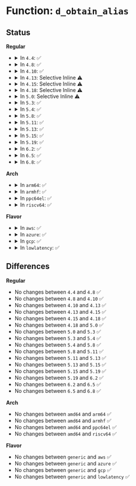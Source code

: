 # Function: <code>d_obtain_alias</code>

## Status
<b>Regular</b>
<ul>
<li>
<details>
<summary>In <code>4.4</code>: ✅</summary>

```c
struct dentry *d_obtain_alias(struct inode *inode);
```

**Collision:** Unique Global

**Inline:** No

**Transformation:** False

**Instances:**

```
In fs/dcache.c (ffffffff81225c30)
Location: fs/dcache.c:2005
Inline: False
Direct callers:
  - fs/libfs.c:generic_fh_to_dentry
  - fs/libfs.c:generic_fh_to_dentry
  - fs/libfs.c:generic_fh_to_parent
  - fs/libfs.c:generic_fh_to_parent
  - fs/ext4/namei.c:ext4_get_parent
  - fs/fat/nfs.c:fat_get_parent
  - fs/fat/nfs.c:fat_fh_to_parent_nostale
  - fs/fat/nfs.c:fat_fh_to_parent_nostale
  - fs/fuse/inode.c:fuse_get_parent
  - fs/fuse/inode.c:fuse_get_dentry
```
**Symbols:**

```
ffffffff81225c30-ffffffff81225c45: d_obtain_alias (STB_GLOBAL)
```
</details>
</li>
<li>
<details>
<summary>In <code>4.8</code>: ✅</summary>

```c
struct dentry *d_obtain_alias(struct inode *inode);
```

**Collision:** Unique Global

**Inline:** No

**Transformation:** False

**Instances:**

```
In fs/dcache.c (ffffffff8124dd40)
Location: fs/dcache.c:1961
Inline: False
Direct callers:
  - fs/libfs.c:generic_fh_to_parent
  - fs/libfs.c:generic_fh_to_parent
  - fs/libfs.c:generic_fh_to_dentry
  - fs/libfs.c:generic_fh_to_dentry
  - fs/ext4/namei.c:ext4_get_parent
  - fs/squashfs/export.c:squashfs_export_iget
  - fs/fat/nfs.c:fat_get_parent
  - fs/fat/nfs.c:fat_fh_to_parent_nostale
  - fs/fat/nfs.c:fat_fh_to_parent_nostale
  - fs/fuse/inode.c:fuse_get_parent
  - fs/fuse/inode.c:fuse_get_dentry
```
**Symbols:**

```
ffffffff8124dd40-ffffffff8124dd55: d_obtain_alias (STB_GLOBAL)
```
</details>
</li>
<li>
<details>
<summary>In <code>4.10</code>: ✅</summary>

```c
struct dentry *d_obtain_alias(struct inode *inode);
```

**Collision:** Unique Global

**Inline:** No

**Transformation:** False

**Instances:**

```
In fs/dcache.c (ffffffff81260e20)
Location: fs/dcache.c:1970
Inline: False
Direct callers:
  - fs/libfs.c:generic_fh_to_parent
  - fs/libfs.c:generic_fh_to_parent
  - fs/libfs.c:generic_fh_to_dentry
  - fs/libfs.c:generic_fh_to_dentry
  - fs/ext4/namei.c:ext4_get_parent
  - fs/squashfs/export.c:squashfs_export_iget
  - fs/fat/nfs.c:fat_get_parent
  - fs/fat/nfs.c:fat_fh_to_parent_nostale
  - fs/fat/nfs.c:fat_fh_to_parent_nostale
  - fs/fuse/inode.c:fuse_get_parent
  - fs/fuse/inode.c:fuse_get_dentry
```
**Symbols:**

```
ffffffff81260e20-ffffffff81260e35: d_obtain_alias (STB_GLOBAL)
```
</details>
</li>
<li>
<details>
<summary>In <code>4.13</code>: Selective Inline ⚠️</summary>

```c
struct dentry *d_obtain_alias(struct inode *inode);
```

**Collision:** Unique Global

**Inline:** Selective

**Transformation:** False

**Instances:**

```
In fs/dcache.c (ffffffff8126e5f0)
Location: fs/dcache.c:2000
Inline: True
Direct callers:
  - fs/libfs.c:generic_fh_to_parent
  - fs/libfs.c:generic_fh_to_parent
  - fs/libfs.c:generic_fh_to_dentry
  - fs/libfs.c:generic_fh_to_dentry
  - fs/ext4/namei.c:ext4_get_parent
  - fs/squashfs/export.c:squashfs_export_iget
  - fs/fat/nfs.c:fat_get_parent
  - fs/fat/nfs.c:fat_fh_to_parent_nostale
  - fs/fat/nfs.c:fat_fh_to_parent_nostale
  - fs/fuse/inode.c:fuse_get_parent
  - fs/fuse/inode.c:fuse_get_dentry
```
**Symbols:**

```
ffffffff8126e5f0-ffffffff8126e620: d_obtain_alias (STB_GLOBAL)
```
</details>
</li>
<li>
<details>
<summary>In <code>4.15</code>: Selective Inline ⚠️</summary>

```c
struct dentry *d_obtain_alias(struct inode *inode);
```

**Collision:** Unique Global

**Inline:** Selective

**Transformation:** False

**Instances:**

```
In fs/dcache.c (ffffffff81290f10)
Location: fs/dcache.c:2012
Inline: True
Direct callers:
  - fs/libfs.c:generic_fh_to_parent
  - fs/libfs.c:generic_fh_to_parent
  - fs/libfs.c:generic_fh_to_dentry
  - fs/libfs.c:generic_fh_to_dentry
  - fs/kernfs/mount.c:kernfs_get_parent_dentry
  - fs/ext4/namei.c:ext4_get_parent
  - fs/squashfs/export.c:squashfs_export_iget
  - fs/fat/nfs.c:fat_get_parent
  - fs/fat/nfs.c:fat_fh_to_parent_nostale
  - fs/fat/nfs.c:fat_fh_to_parent_nostale
  - fs/fuse/inode.c:fuse_get_parent
  - fs/fuse/inode.c:fuse_get_dentry
```
**Symbols:**

```
ffffffff81290f10-ffffffff81290f40: d_obtain_alias (STB_GLOBAL)
```
</details>
</li>
<li>
<details>
<summary>In <code>4.18</code>: Selective Inline ⚠️</summary>

```c
struct dentry *d_obtain_alias(struct inode *inode);
```

**Collision:** Unique Global

**Inline:** Selective

**Transformation:** False

**Instances:**

```
In fs/dcache.c (ffffffff812b75e0)
Location: fs/dcache.c:2036
Inline: True
Direct callers:
  - fs/libfs.c:generic_fh_to_parent
  - fs/libfs.c:generic_fh_to_parent
  - fs/libfs.c:generic_fh_to_dentry
  - fs/kernfs/mount.c:kernfs_get_parent_dentry
  - fs/ext4/namei.c:ext4_get_parent
  - fs/squashfs/export.c:squashfs_export_iget
  - fs/fat/nfs.c:fat_get_parent
  - fs/fat/nfs.c:fat_fh_to_parent_nostale
  - fs/fat/nfs.c:fat_fh_to_parent_nostale
  - fs/fuse/inode.c:fuse_get_parent
  - fs/fuse/inode.c:fuse_get_dentry
```
**Symbols:**

```
ffffffff812b75e0-ffffffff812b760e: d_obtain_alias (STB_GLOBAL)
```
</details>
</li>
<li>
<details>
<summary>In <code>5.0</code>: Selective Inline ⚠️</summary>

```c
struct dentry *d_obtain_alias(struct inode *inode);
```

**Collision:** Unique Global

**Inline:** Selective

**Transformation:** False

**Instances:**

```
In fs/dcache.c (ffffffff812cc740)
Location: fs/dcache.c:2017
Inline: True
Direct callers:
  - fs/libfs.c:generic_fh_to_parent
  - fs/libfs.c:generic_fh_to_parent
  - fs/libfs.c:generic_fh_to_dentry
  - fs/kernfs/mount.c:kernfs_get_parent_dentry
  - fs/ext4/namei.c:ext4_get_parent
  - fs/squashfs/export.c:squashfs_export_iget
  - fs/fat/nfs.c:fat_get_parent
  - fs/fat/nfs.c:fat_fh_to_parent_nostale
  - fs/fat/nfs.c:fat_fh_to_parent_nostale
  - fs/fuse/inode.c:fuse_get_parent
  - fs/fuse/inode.c:fuse_get_dentry
```
**Symbols:**

```
ffffffff812cc740-ffffffff812cc76e: d_obtain_alias (STB_GLOBAL)
```
</details>
</li>
<li>
<details>
<summary>In <code>5.3</code>: ✅</summary>

```c
struct dentry *d_obtain_alias(struct inode *inode);
```

**Collision:** Unique Global

**Inline:** No

**Transformation:** False

**Instances:**

```
In fs/dcache.c (ffffffff812e9340)
Location: fs/dcache.c:2089
Inline: False
Direct callers:
  - fs/libfs.c:generic_fh_to_parent
  - fs/libfs.c:generic_fh_to_parent
  - fs/libfs.c:generic_fh_to_dentry
  - fs/kernfs/mount.c:kernfs_get_parent_dentry
  - fs/ext4/namei.c:ext4_get_parent
  - fs/squashfs/export.c:squashfs_export_iget
  - fs/fat/nfs.c:fat_get_parent
  - fs/fat/nfs.c:fat_fh_to_parent_nostale
  - fs/fat/nfs.c:fat_fh_to_parent_nostale
  - fs/fuse/inode.c:fuse_get_parent
  - fs/fuse/inode.c:fuse_get_dentry
```
**Symbols:**

```
ffffffff812e9340-ffffffff812e9355: d_obtain_alias (STB_GLOBAL)
```
</details>
</li>
<li>
<details>
<summary>In <code>5.4</code>: ✅</summary>

```c
struct dentry *d_obtain_alias(struct inode *inode);
```

**Collision:** Unique Global

**Inline:** No

**Transformation:** False

**Instances:**

```
In fs/dcache.c (ffffffff812faee0)
Location: fs/dcache.c:2089
Inline: False
Direct callers:
  - fs/libfs.c:generic_fh_to_parent
  - fs/libfs.c:generic_fh_to_parent
  - fs/libfs.c:generic_fh_to_dentry
  - fs/kernfs/mount.c:kernfs_get_parent_dentry
  - fs/ext4/namei.c:ext4_get_parent
  - fs/squashfs/export.c:squashfs_export_iget
  - fs/fat/nfs.c:fat_get_parent
  - fs/fat/nfs.c:fat_fh_to_parent_nostale
  - fs/fat/nfs.c:fat_fh_to_parent_nostale
  - fs/fuse/inode.c:fuse_get_parent
  - fs/fuse/inode.c:fuse_get_dentry
```
**Symbols:**

```
ffffffff812faee0-ffffffff812faef5: d_obtain_alias (STB_GLOBAL)
```
</details>
</li>
<li>
<details>
<summary>In <code>5.8</code>: ✅</summary>

```c
struct dentry *d_obtain_alias(struct inode *inode);
```

**Collision:** Unique Global

**Inline:** No

**Transformation:** False

**Instances:**

```
In fs/dcache.c (ffffffff81333020)
Location: fs/dcache.c:2110
Inline: False
Direct callers:
  - fs/libfs.c:generic_fh_to_parent
  - fs/libfs.c:generic_fh_to_parent
  - fs/libfs.c:generic_fh_to_dentry
  - fs/kernfs/mount.c:kernfs_get_parent_dentry
  - fs/kernfs/mount.c:__kernfs_fh_to_dentry
  - fs/ext4/namei.c:ext4_get_parent
  - fs/squashfs/export.c:squashfs_export_iget
  - fs/fat/nfs.c:fat_get_parent
  - fs/fat/nfs.c:fat_fh_to_parent_nostale
  - fs/fat/nfs.c:fat_fh_to_parent_nostale
  - fs/fuse/inode.c:fuse_get_parent
  - fs/fuse/inode.c:fuse_get_dentry
```
**Symbols:**

```
ffffffff81333020-ffffffff81333035: d_obtain_alias (STB_GLOBAL)
```
</details>
</li>
<li>
<details>
<summary>In <code>5.11</code>: ✅</summary>

```c
struct dentry *d_obtain_alias(struct inode *inode);
```

**Collision:** Unique Global

**Inline:** No

**Transformation:** False

**Instances:**

```
In fs/dcache.c (ffffffff8133e550)
Location: fs/dcache.c:2117
Inline: False
Direct callers:
  - fs/libfs.c:generic_fh_to_parent
  - fs/libfs.c:generic_fh_to_parent
  - fs/libfs.c:generic_fh_to_dentry
  - fs/kernfs/mount.c:kernfs_get_parent_dentry
  - fs/kernfs/mount.c:__kernfs_fh_to_dentry
  - fs/ext4/namei.c:ext4_get_parent
  - fs/squashfs/export.c:squashfs_export_iget
  - fs/fat/nfs.c:fat_get_parent
  - fs/fat/nfs.c:fat_fh_to_parent_nostale
  - fs/fat/nfs.c:fat_fh_to_parent_nostale
  - fs/fuse/inode.c:fuse_get_parent
  - fs/fuse/inode.c:fuse_get_dentry
  - security/selinux/selinuxfs.c:sel_make_policy_nodes
```
**Symbols:**

```
ffffffff8133e550-ffffffff8133e565: d_obtain_alias (STB_GLOBAL)
```
</details>
</li>
<li>
<details>
<summary>In <code>5.13</code>: ✅</summary>

```c
struct dentry *d_obtain_alias(struct inode *inode);
```

**Collision:** Unique Global

**Inline:** No

**Transformation:** False

**Instances:**

```
In fs/dcache.c (ffffffff81344940)
Location: fs/dcache.c:2144
Inline: False
Direct callers:
  - fs/libfs.c:generic_fh_to_parent
  - fs/libfs.c:generic_fh_to_parent
  - fs/libfs.c:generic_fh_to_dentry
  - fs/kernfs/mount.c:kernfs_get_parent_dentry
  - fs/kernfs/mount.c:__kernfs_fh_to_dentry
  - fs/ext4/namei.c:ext4_get_parent
  - fs/squashfs/export.c:squashfs_export_iget
  - fs/fat/nfs.c:fat_get_parent
  - fs/fat/nfs.c:fat_fh_to_parent_nostale
  - fs/fat/nfs.c:fat_fh_to_parent_nostale
  - fs/fuse/inode.c:fuse_get_parent
  - fs/fuse/inode.c:fuse_get_dentry
  - security/selinux/selinuxfs.c:sel_make_policy_nodes
```
**Symbols:**

```
ffffffff81344940-ffffffff81344955: d_obtain_alias (STB_GLOBAL)
```
</details>
</li>
<li>
<details>
<summary>In <code>5.15</code>: ✅</summary>

```c
struct dentry *d_obtain_alias(struct inode *inode);
```

**Collision:** Unique Global

**Inline:** No

**Transformation:** False

**Instances:**

```
In fs/dcache.c (ffffffff81392430)
Location: fs/dcache.c:2145
Inline: False
Direct callers:
  - fs/libfs.c:generic_fh_to_parent
  - fs/libfs.c:generic_fh_to_parent
  - fs/libfs.c:generic_fh_to_dentry
  - fs/kernfs/mount.c:kernfs_get_parent_dentry
  - fs/kernfs/mount.c:__kernfs_fh_to_dentry
  - fs/ext4/namei.c:ext4_get_parent
  - fs/squashfs/export.c:squashfs_export_iget
  - fs/fat/nfs.c:fat_get_parent
  - fs/fat/nfs.c:fat_fh_to_parent_nostale
  - fs/fat/nfs.c:fat_fh_to_parent_nostale
  - fs/fuse/inode.c:fuse_get_parent
  - fs/fuse/inode.c:fuse_get_dentry
  - security/selinux/selinuxfs.c:sel_make_policy_nodes
```
**Symbols:**

```
ffffffff81392430-ffffffff81392445: d_obtain_alias (STB_GLOBAL)
```
</details>
</li>
<li>
<details>
<summary>In <code>5.19</code>: ✅</summary>

```c
struct dentry *d_obtain_alias(struct inode *inode);
```

**Collision:** Unique Global

**Inline:** No

**Transformation:** False

**Instances:**

```
In fs/dcache.c (ffffffff81414100)
Location: fs/dcache.c:2170
Inline: False
Direct callers:
  - fs/libfs.c:generic_fh_to_parent
  - fs/libfs.c:generic_fh_to_parent
  - fs/libfs.c:generic_fh_to_dentry
  - fs/kernfs/mount.c:kernfs_get_parent_dentry
  - fs/kernfs/mount.c:__kernfs_fh_to_dentry
  - fs/ext4/namei.c:ext4_get_parent
  - fs/squashfs/export.c:squashfs_export_iget
  - fs/fat/nfs.c:fat_get_parent
  - fs/fat/nfs.c:fat_fh_to_parent_nostale
  - fs/fat/nfs.c:fat_fh_to_parent_nostale
  - fs/fuse/inode.c:fuse_get_parent
  - fs/fuse/inode.c:fuse_get_dentry
  - security/selinux/selinuxfs.c:sel_make_policy_nodes
```
**Symbols:**

```
ffffffff81414100-ffffffff8141411d: d_obtain_alias (STB_GLOBAL)
```
</details>
</li>
<li>
<details>
<summary>In <code>6.2</code>: ✅</summary>

```c
struct dentry *d_obtain_alias(struct inode *inode);
```

**Collision:** Unique Global

**Inline:** No

**Transformation:** False

**Instances:**

```
In fs/dcache.c (ffffffff8149f560)
Location: fs/dcache.c:2170
Inline: False
Direct callers:
  - fs/libfs.c:generic_fh_to_parent
  - fs/libfs.c:generic_fh_to_parent
  - fs/libfs.c:generic_fh_to_dentry
  - fs/kernfs/mount.c:kernfs_get_parent_dentry
  - fs/kernfs/mount.c:__kernfs_fh_to_dentry
  - fs/ext4/namei.c:ext4_get_parent
  - fs/squashfs/export.c:squashfs_export_iget
  - fs/fat/nfs.c:fat_get_parent
  - fs/fat/nfs.c:fat_fh_to_parent_nostale
  - fs/fat/nfs.c:fat_fh_to_parent_nostale
  - fs/fuse/inode.c:fuse_get_parent
  - fs/fuse/inode.c:fuse_get_dentry
  - security/selinux/selinuxfs.c:sel_make_policy_nodes
```
**Symbols:**

```
ffffffff8149f560-ffffffff8149f57d: d_obtain_alias (STB_GLOBAL)
```
</details>
</li>
<li>
<details>
<summary>In <code>6.5</code>: ✅</summary>

```c
struct dentry *d_obtain_alias(struct inode *inode);
```

**Collision:** Unique Global

**Inline:** No

**Transformation:** False

**Instances:**

```
In fs/dcache.c (ffffffff814d4880)
Location: fs/dcache.c:2170
Inline: False
Direct callers:
  - fs/libfs.c:generic_fh_to_parent
  - fs/libfs.c:generic_fh_to_parent
  - fs/libfs.c:generic_fh_to_dentry
  - fs/kernfs/mount.c:kernfs_get_parent_dentry
  - fs/kernfs/mount.c:__kernfs_fh_to_dentry
  - fs/ext4/namei.c:ext4_get_parent
  - fs/squashfs/export.c:squashfs_export_iget
  - fs/fat/nfs.c:fat_get_parent
  - fs/fat/nfs.c:fat_fh_to_parent_nostale
  - fs/fat/nfs.c:fat_fh_to_parent_nostale
  - fs/fuse/inode.c:fuse_get_parent
  - fs/fuse/inode.c:fuse_get_dentry
  - security/selinux/selinuxfs.c:sel_make_policy_nodes
```
**Symbols:**

```
ffffffff814d4880-ffffffff814d489d: d_obtain_alias (STB_GLOBAL)
```
</details>
</li>
<li>
<details>
<summary>In <code>6.8</code>: ✅</summary>

```c
struct dentry *d_obtain_alias(struct inode *inode);
```

**Collision:** Unique Global

**Inline:** No

**Transformation:** False

**Instances:**

```
In fs/dcache.c (ffffffff81506bc0)
Location: fs/dcache.c:1994
Inline: False
Direct callers:
  - fs/libfs.c:generic_fh_to_parent
  - fs/libfs.c:generic_fh_to_parent
  - fs/libfs.c:generic_fh_to_dentry
  - fs/kernfs/mount.c:kernfs_get_parent_dentry
  - fs/kernfs/mount.c:kernfs_fh_to_parent
  - fs/kernfs/mount.c:kernfs_fh_to_dentry
  - fs/ext4/namei.c:ext4_get_parent
  - fs/squashfs/export.c:squashfs_export_iget
  - fs/fat/nfs.c:fat_get_parent
  - fs/fat/nfs.c:fat_fh_to_parent_nostale
  - fs/fat/nfs.c:fat_fh_to_parent_nostale
  - fs/fuse/inode.c:fuse_get_parent
  - fs/fuse/inode.c:fuse_get_dentry
```
**Symbols:**

```
ffffffff81506bc0-ffffffff81506bdd: d_obtain_alias (STB_GLOBAL)
```
</details>
</li>
</ul>
<b>Arch</b>
<ul>
<li>
<details>
<summary>In <code>arm64</code>: ✅</summary>

```c
struct dentry *d_obtain_alias(struct inode *inode);
```

**Collision:** Unique Global

**Inline:** No

**Transformation:** False

**Instances:**

```
In fs/dcache.c (ffff8000103aa210)
Location: fs/dcache.c:2089
Inline: False
Direct callers:
  - fs/libfs.c:generic_fh_to_parent
  - fs/libfs.c:generic_fh_to_dentry
  - fs/kernfs/mount.c:kernfs_get_parent_dentry
  - fs/ext4/namei.c:ext4_get_parent
  - fs/squashfs/export.c:squashfs_export_iget
  - fs/fat/nfs.c:fat_get_parent
  - fs/fat/nfs.c:fat_fh_to_parent_nostale
  - fs/fuse/inode.c:fuse_get_parent
  - fs/fuse/inode.c:fuse_get_dentry
```
**Symbols:**

```
ffff8000103aa210-ffff8000103aa240: d_obtain_alias (STB_GLOBAL)
```
</details>
</li>
<li>
<details>
<summary>In <code>armhf</code>: ✅</summary>

```c
struct dentry *d_obtain_alias(struct inode *inode);
```

**Collision:** Unique Global

**Inline:** No

**Transformation:** False

**Instances:**

```
In fs/dcache.c (c058b1e8)
Location: fs/dcache.c:2089
Inline: False
Direct callers:
  - fs/libfs.c:generic_fh_to_parent
  - fs/libfs.c:generic_fh_to_dentry
  - fs/kernfs/mount.c:kernfs_get_parent_dentry
  - fs/ext4/namei.c:ext4_get_parent
  - fs/squashfs/export.c:squashfs_export_iget
  - fs/fat/nfs.c:fat_get_parent
  - fs/fat/nfs.c:fat_fh_to_parent_nostale
  - fs/fuse/inode.c:fuse_get_parent
  - fs/fuse/inode.c:fuse_get_dentry
```
**Symbols:**

```
c058b1e8-c058b208: d_obtain_alias (STB_GLOBAL)
```
</details>
</li>
<li>
<details>
<summary>In <code>ppc64el</code>: ✅</summary>

```c
struct dentry *d_obtain_alias(struct inode *inode);
```

**Collision:** Unique Global

**Inline:** No

**Transformation:** False

**Instances:**

```
In fs/dcache.c (c0000000004a50c0)
Location: fs/dcache.c:2089
Inline: False
Direct callers:
  - fs/libfs.c:generic_fh_to_parent
  - fs/libfs.c:generic_fh_to_parent
  - fs/libfs.c:generic_fh_to_dentry
  - fs/kernfs/mount.c:kernfs_get_parent_dentry
  - fs/ext4/namei.c:ext4_get_parent
  - fs/squashfs/export.c:squashfs_export_iget
  - fs/fat/nfs.c:fat_get_parent
  - fs/fat/nfs.c:fat_fh_to_parent_nostale
  - fs/fat/nfs.c:fat_fh_to_parent_nostale
  - fs/fuse/inode.c:fuse_get_parent
  - fs/fuse/inode.c:fuse_get_dentry
```
**Symbols:**

```
c0000000004a50c0-c0000000004a50d8: d_obtain_alias (STB_GLOBAL)
```
</details>
</li>
<li>
<details>
<summary>In <code>riscv64</code>: ✅</summary>

```c
struct dentry *d_obtain_alias(struct inode *inode);
```

**Collision:** Unique Global

**Inline:** No

**Transformation:** False

**Instances:**

```
In fs/dcache.c (ffffffe00026ff8c)
Location: fs/dcache.c:2089
Inline: False
Direct callers:
  - fs/libfs.c:generic_fh_to_parent
  - fs/libfs.c:generic_fh_to_dentry
  - fs/kernfs/mount.c:kernfs_get_parent_dentry
  - fs/ext4/namei.c:ext4_get_parent
  - fs/squashfs/export.c:squashfs_export_iget
  - fs/fat/nfs.c:fat_get_parent
  - fs/fat/nfs.c:fat_fh_to_parent_nostale
  - fs/fuse/inode.c:fuse_get_parent
  - fs/fuse/inode.c:fuse_get_dentry
```
**Symbols:**

```
ffffffe00026ff8c-ffffffe00026ffb8: d_obtain_alias (STB_GLOBAL)
```
</details>
</li>
</ul>
<b>Flavor</b>
<ul>
<li>
<details>
<summary>In <code>aws</code>: ✅</summary>

```c
struct dentry *d_obtain_alias(struct inode *inode);
```

**Collision:** Unique Global

**Inline:** No

**Transformation:** False

**Instances:**

```
In fs/dcache.c (ffffffff812f34c0)
Location: fs/dcache.c:2089
Inline: False
Direct callers:
  - fs/libfs.c:generic_fh_to_parent
  - fs/libfs.c:generic_fh_to_parent
  - fs/libfs.c:generic_fh_to_dentry
  - fs/kernfs/mount.c:kernfs_get_parent_dentry
  - fs/ext4/namei.c:ext4_get_parent
  - fs/squashfs/export.c:squashfs_export_iget
  - fs/fat/nfs.c:fat_get_parent
  - fs/fat/nfs.c:fat_fh_to_parent_nostale
  - fs/fat/nfs.c:fat_fh_to_parent_nostale
  - fs/fuse/inode.c:fuse_get_parent
  - fs/fuse/inode.c:fuse_get_dentry
```
**Symbols:**

```
ffffffff812f34c0-ffffffff812f34d5: d_obtain_alias (STB_GLOBAL)
```
</details>
</li>
<li>
<details>
<summary>In <code>azure</code>: ✅</summary>

```c
struct dentry *d_obtain_alias(struct inode *inode);
```

**Collision:** Unique Global

**Inline:** No

**Transformation:** False

**Instances:**

```
In fs/dcache.c (ffffffff812e40f0)
Location: fs/dcache.c:2089
Inline: False
Direct callers:
  - fs/libfs.c:generic_fh_to_parent
  - fs/libfs.c:generic_fh_to_parent
  - fs/libfs.c:generic_fh_to_dentry
  - fs/kernfs/mount.c:kernfs_get_parent_dentry
  - fs/ext4/namei.c:ext4_get_parent
  - fs/squashfs/export.c:squashfs_export_iget
  - fs/fat/nfs.c:fat_get_parent
  - fs/fat/nfs.c:fat_fh_to_parent_nostale
  - fs/fat/nfs.c:fat_fh_to_parent_nostale
  - fs/fuse/inode.c:fuse_get_parent
  - fs/fuse/inode.c:fuse_get_dentry
```
**Symbols:**

```
ffffffff812e40f0-ffffffff812e4105: d_obtain_alias (STB_GLOBAL)
```
</details>
</li>
<li>
<details>
<summary>In <code>gcp</code>: ✅</summary>

```c
struct dentry *d_obtain_alias(struct inode *inode);
```

**Collision:** Unique Global

**Inline:** No

**Transformation:** False

**Instances:**

```
In fs/dcache.c (ffffffff812f12d0)
Location: fs/dcache.c:2089
Inline: False
Direct callers:
  - fs/libfs.c:generic_fh_to_parent
  - fs/libfs.c:generic_fh_to_parent
  - fs/libfs.c:generic_fh_to_dentry
  - fs/kernfs/mount.c:kernfs_get_parent_dentry
  - fs/ext4/namei.c:ext4_get_parent
  - fs/squashfs/export.c:squashfs_export_iget
  - fs/fat/nfs.c:fat_get_parent
  - fs/fat/nfs.c:fat_fh_to_parent_nostale
  - fs/fat/nfs.c:fat_fh_to_parent_nostale
  - fs/fuse/inode.c:fuse_get_parent
  - fs/fuse/inode.c:fuse_get_dentry
```
**Symbols:**

```
ffffffff812f12d0-ffffffff812f12e5: d_obtain_alias (STB_GLOBAL)
```
</details>
</li>
<li>
<details>
<summary>In <code>lowlatency</code>: ✅</summary>

```c
struct dentry *d_obtain_alias(struct inode *inode);
```

**Collision:** Unique Global

**Inline:** No

**Transformation:** False

**Instances:**

```
In fs/dcache.c (ffffffff81302490)
Location: fs/dcache.c:2089
Inline: False
Direct callers:
  - fs/libfs.c:generic_fh_to_parent
  - fs/libfs.c:generic_fh_to_parent
  - fs/libfs.c:generic_fh_to_dentry
  - fs/kernfs/mount.c:kernfs_get_parent_dentry
  - fs/ext4/namei.c:ext4_get_parent
  - fs/squashfs/export.c:squashfs_export_iget
  - fs/fat/nfs.c:fat_get_parent
  - fs/fat/nfs.c:fat_fh_to_parent_nostale
  - fs/fat/nfs.c:fat_fh_to_parent_nostale
  - fs/fuse/inode.c:fuse_get_parent
  - fs/fuse/inode.c:fuse_get_dentry
```
**Symbols:**

```
ffffffff81302490-ffffffff813024a5: d_obtain_alias (STB_GLOBAL)
```
</details>
</li>
</ul>

## Differences
<b>Regular</b>
<ul>
<li>
No changes between <code>4.4</code> and <code>4.8</code> ✅
</li>
<li>
No changes between <code>4.8</code> and <code>4.10</code> ✅
</li>
<li>
No changes between <code>4.10</code> and <code>4.13</code> ✅
</li>
<li>
No changes between <code>4.13</code> and <code>4.15</code> ✅
</li>
<li>
No changes between <code>4.15</code> and <code>4.18</code> ✅
</li>
<li>
No changes between <code>4.18</code> and <code>5.0</code> ✅
</li>
<li>
No changes between <code>5.0</code> and <code>5.3</code> ✅
</li>
<li>
No changes between <code>5.3</code> and <code>5.4</code> ✅
</li>
<li>
No changes between <code>5.4</code> and <code>5.8</code> ✅
</li>
<li>
No changes between <code>5.8</code> and <code>5.11</code> ✅
</li>
<li>
No changes between <code>5.11</code> and <code>5.13</code> ✅
</li>
<li>
No changes between <code>5.13</code> and <code>5.15</code> ✅
</li>
<li>
No changes between <code>5.15</code> and <code>5.19</code> ✅
</li>
<li>
No changes between <code>5.19</code> and <code>6.2</code> ✅
</li>
<li>
No changes between <code>6.2</code> and <code>6.5</code> ✅
</li>
<li>
No changes between <code>6.5</code> and <code>6.8</code> ✅
</li>
</ul>
<b>Arch</b>
<ul>
<li>
No changes between <code>amd64</code> and <code>arm64</code> ✅
</li>
<li>
No changes between <code>amd64</code> and <code>armhf</code> ✅
</li>
<li>
No changes between <code>amd64</code> and <code>ppc64el</code> ✅
</li>
<li>
No changes between <code>amd64</code> and <code>riscv64</code> ✅
</li>
</ul>
<b>Flavor</b>
<ul>
<li>
No changes between <code>generic</code> and <code>aws</code> ✅
</li>
<li>
No changes between <code>generic</code> and <code>azure</code> ✅
</li>
<li>
No changes between <code>generic</code> and <code>gcp</code> ✅
</li>
<li>
No changes between <code>generic</code> and <code>lowlatency</code> ✅
</li>
</ul>
